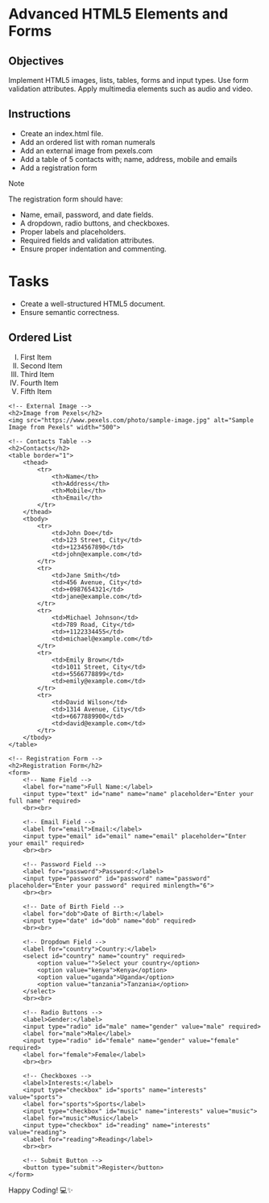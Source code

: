 # Advanced HTML5 Elements and Forms

## Objectives
Implement HTML5 images, lists, tables, forms and input types.
Use form validation attributes.
Apply multimedia elements such as audio and video.

## Instructions

- Create an index.html file.
- Add an ordered list with roman numerals
- Add an external image from pexels.com
- Add a table of 5 contacts with; name, address, mobile and emails
- Add a registration form

>[!NOTE]
>  The registration form should have:
>- Name, email, password, and date fields.
>- A dropdown, radio buttons, and checkboxes.
>- Proper labels and placeholders.
>- Required fields and validation attributes.
>- Ensure proper indentation and commenting.
 
# Tasks
- Create a well-structured HTML5 document.
- Ensure semantic correctness.
<!DOCTYPE html>
<html lang="
en">
<head>
    <meta charset="UTF-8">
    <meta name="viewport" content="width=device-width, initial-scale=1.0">
    <title>Structured HTML Page</title>
</head>
<body>
    <!-- Ordered List with Roman Numerals -->
    <h2>Ordered List</h2>
    <ol type="I">
        <li>First Item</li>
        <li>Second Item</li>
        <li>Third Item</li>
        <li>Fourth Item</li>
        <li>Fifth Item</li>
    </ol>

    <!-- External Image -->
    <h2>Image from Pexels</h2>
    <img src="https://www.pexels.com/photo/sample-image.jpg" alt="Sample Image from Pexels" width="500">

    <!-- Contacts Table -->
    <h2>Contacts</h2>
    <table border="1">
        <thead>
            <tr>
                <th>Name</th>
                <th>Address</th>
                <th>Mobile</th>
                <th>Email</th>
            </tr>
        </thead>
        <tbody>
            <tr>
                <td>John Doe</td>
                <td>123 Street, City</td>
                <td>+1234567890</td>
                <td>john@example.com</td>
            </tr>
            <tr>
                <td>Jane Smith</td>
                <td>456 Avenue, City</td>
                <td>+0987654321</td>
                <td>jane@example.com</td>
            </tr>
            <tr>
                <td>Michael Johnson</td>
                <td>789 Road, City</td>
                <td>+1122334455</td>
                <td>michael@example.com</td>
            </tr>
            <tr>
                <td>Emily Brown</td>
                <td>1011 Street, City</td>
                <td>+5566778899</td>
                <td>emily@example.com</td>
            </tr>
            <tr>
                <td>David Wilson</td>
                <td>1314 Avenue, City</td>
                <td>+6677889900</td>
                <td>david@example.com</td>
            </tr>
        </tbody>
    </table>

    <!-- Registration Form -->
    <h2>Registration Form</h2>
    <form>
        <!-- Name Field -->
        <label for="name">Full Name:</label>
        <input type="text" id="name" name="name" placeholder="Enter your full name" required>
        <br><br>

        <!-- Email Field -->
        <label for="email">Email:</label>
        <input type="email" id="email" name="email" placeholder="Enter your email" required>
        <br><br>

        <!-- Password Field -->
        <label for="password">Password:</label>
        <input type="password" id="password" name="password" placeholder="Enter your password" required minlength="6">
        <br><br>

        <!-- Date of Birth Field -->
        <label for="dob">Date of Birth:</label>
        <input type="date" id="dob" name="dob" required>
        <br><br>

        <!-- Dropdown Field -->
        <label for="country">Country:</label>
        <select id="country" name="country" required>
            <option value="">Select your country</option>
            <option value="kenya">Kenya</option>
            <option value="uganda">Uganda</option>
            <option value="tanzania">Tanzania</option>
        </select>
        <br><br>

        <!-- Radio Buttons -->
        <label>Gender:</label>
        <input type="radio" id="male" name="gender" value="male" required>
        <label for="male">Male</label>
        <input type="radio" id="female" name="gender" value="female" required>
        <label for="female">Female</label>
        <br><br>

        <!-- Checkboxes -->
        <label>Interests:</label>
        <input type="checkbox" id="sports" name="interests" value="sports">
        <label for="sports">Sports</label>
        <input type="checkbox" id="music" name="interests" value="music">
        <label for="music">Music</label>
        <input type="checkbox" id="reading" name="interests" value="reading">
        <label for="reading">Reading</label>
        <br><br>

        <!-- Submit Button -->
        <button type="submit">Register</button>
    </form>
</body>
</html>
Happy Coding! 💻✨
